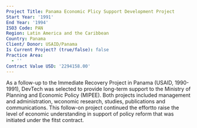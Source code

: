 ```yaml
---
Project Title: Panama Economic Plicy Support Development Project
Start Year: '1991'
End Year: '1994'
ISO3 Code: PAN
Region: Latin America and the Caribbean
Country: Panama
Client/ Donor: USAID/Panama
Is Current Project? (true/false): false
Practice Area:
  - ''
Contract Value USD: '2294158.00'
---
```

As a follow-up to the Immediate Recovery Project in Panama (USAID, 1990-1991), DevTech was selected to provide long-term support to the Ministry of Planning and Economic Policy (MIPEE). Both projects included management and administration, wconomic research, studies, publications and communications. This follow-on project continued the effortto raise the level of economic understanding in support of policy reform that was initiated under the fitst contract.